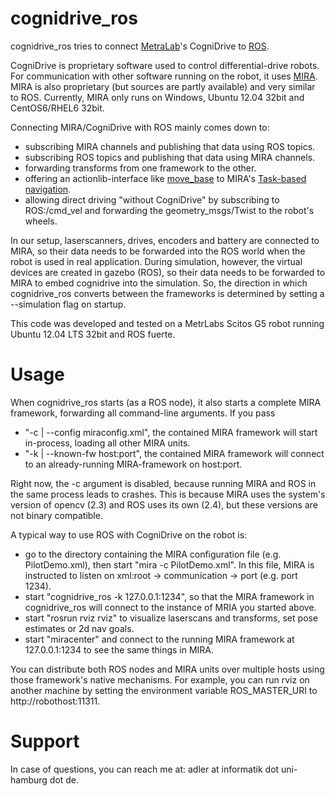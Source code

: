 cognidrive_ros
==============

cognidrive_ros tries to connect [MetraLab](http://http://www.metralabs.com/)'s CogniDrive to [ROS](http://www.ros.org).

CogniDrive is proprietary software used to control differential-drive robots. For communication with other software running on the robot, it uses [MIRA](http://www.mira-project.org/). MIRA is also proprietary (but sources are partly available) and very similar to ROS. Currently, MIRA only runs on Windows, Ubuntu 12.04 32bit and CentOS6/RHEL6 32bit.

Connecting MIRA/CogniDrive with ROS mainly comes down to:
 * subscribing MIRA channels and publishing that data using ROS topics.
 * subscribing ROS topics and publishing that data using MIRA channels.
 * forwarding transforms from one framework to the other.
 * offering an actionlib-interface like [move_base](http://www.ros.org/wiki/move_base) to MIRA's [Task-based navigation](http://www.mira-project.org/MIRA-doc/domains/navigation/Pilot/).
 * allowing direct driving "without CogniDrive" by subscribing to ROS:/cmd_vel and forwarding the geometry_msgs/Twist to the robot's wheels.

In our setup, laserscanners, drives, encoders and battery are connected to MIRA, so their data needs to be forwarded into the ROS world when the robot is used in real application. During simulation, however, the virtual devices are created in gazebo (ROS), so their data needs to be forwarded to MIRA to embed cognidrive into the simulation. So, the direction in which cognidrive_ros converts between the frameworks is determined by setting a --simulation flag on startup.

This code was developed and tested on a MetrLabs Scitos G5 robot running Ubuntu 12.04 LTS 32bit and ROS fuerte.

Usage
=====

When cognidrive_ros starts (as a ROS node), it also starts a complete MIRA framework, forwarding all command-line arguments. If you pass

 * "-c | --config   miraconfig.xml", the contained MIRA framework will start in-process, loading all other MIRA units.
 * "-k | --known-fw host:port", the contained MIRA framework will connect to an already-running MIRA-framework on host:port.

Right now, the -c argument is disabled, because running MIRA and ROS in the same process leads to crashes. This is because MIRA uses the system's version of opencv (2.3) and ROS uses its own (2.4), but these versions are not binary compatible.

A typical way to use ROS with CogniDrive on the robot is:

 * go to the directory containing the MIRA configuration file (e.g. PilotDemo.xml), then start "mira -c PilotDemo.xml". In this file, MIRA is instructed to listen on xml:root -> communication -> port (e.g. port 1234).
 * start "cognidrive_ros -k 127.0.0.1:1234", so that the MIRA framework in cognidrive_ros will connect to the instance of MRIA you started above.
 * start "rosrun rviz rviz" to visualize laserscans and transforms, set pose estimates or 2d nav goals.
 * start "miracenter" and connect to the running MIRA framework at 127.0.0.1:1234 to see the same things in MIRA.

You can distribute both ROS nodes and MIRA units over multiple hosts using those framework's native mechanisms. For example, you can run rviz on another machine by setting the environment variable ROS_MASTER_URI to http://robothost:11311.
 
Support
=======

In case of questions, you can reach me at: adler at informatik dot uni-hamburg dot de.